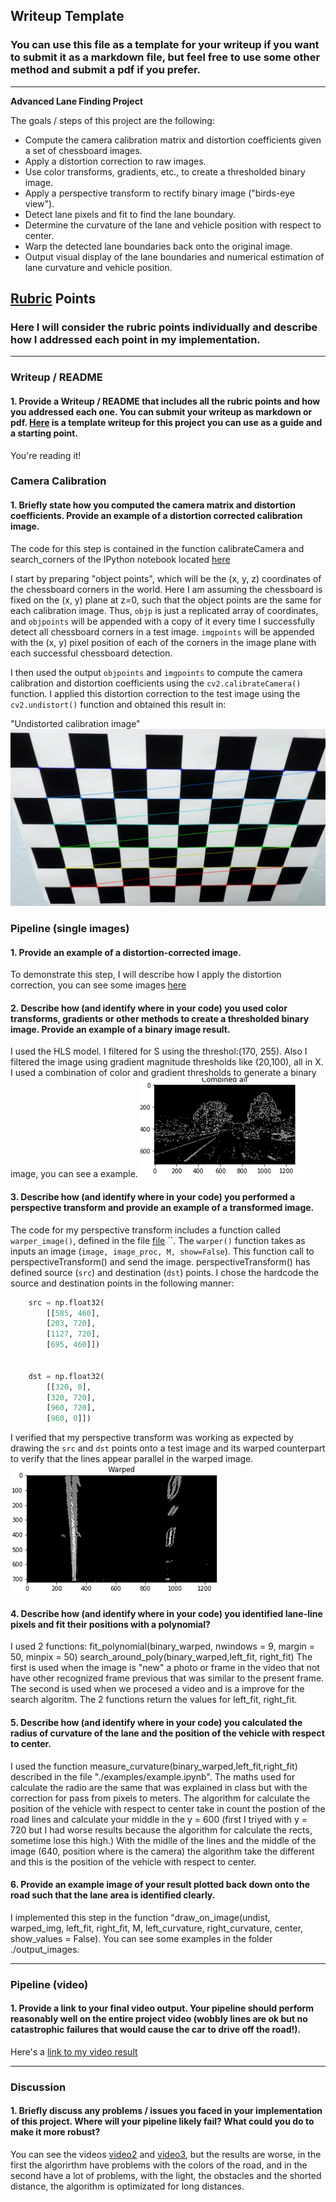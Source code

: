 ## Writeup Template

### You can use this file as a template for your writeup if you want to submit it as a markdown file, but feel free to use some other method and submit a pdf if you prefer.

---

**Advanced Lane Finding Project**

The goals / steps of this project are the following:

* Compute the camera calibration matrix and distortion coefficients given a set of chessboard images.
* Apply a distortion correction to raw images.
* Use color transforms, gradients, etc., to create a thresholded binary image.
* Apply a perspective transform to rectify binary image ("birds-eye view").
* Detect lane pixels and fit to find the lane boundary.
* Determine the curvature of the lane and vehicle position with respect to center.
* Warp the detected lane boundaries back onto the original image.
* Output visual display of the lane boundaries and numerical estimation of lane curvature and vehicle position.

[//]: # (Image References)

[image1]: ./output_images/undistorted_calibration2.jpg "Undistorted"
[image2]: ./undistorted_images/undistorted_test1.jpg "Road Transformed"
[image3]: ./combined.png "Binary Example"
[image4]: ./warped_grey.png "Warp Example"
[image6]: ./output_images/finish_test1.jpg "Output"
[image7]: ./output_images/undistorted_calibration2.jpg "Undistorted calibration image"

[video1]: ./output_video/project_video_all.mp4 "Project Video"
[video2]: ./output_video/challenge_video_all.mp4 "Challenge Video"
[video3]: ./output_video/harder_challenge_video_all.mp4 "Harder Video"

## [Rubric](https://review.udacity.com/#!/rubrics/571/view) Points

### Here I will consider the rubric points individually and describe how I addressed each point in my implementation.  

---

### Writeup / README

#### 1. Provide a Writeup / README that includes all the rubric points and how you addressed each one.  You can submit your writeup as markdown or pdf.  [Here](https://github.com/udacity/CarND-Advanced-Lane-Lines/blob/master/writeup_template.md) is a template writeup for this project you can use as a guide and a starting point.  

You're reading it!

### Camera Calibration

#### 1. Briefly state how you computed the camera matrix and distortion coefficients. Provide an example of a distortion corrected calibration image.

The code for this step is contained in the function calibrateCamera and search_corners of the IPython notebook located [here](./CarND-Advanced-Lane-Lines/Advanced_FInding_Project.ipynb)


I start by preparing "object points", which will be the (x, y, z) coordinates of the chessboard corners in the world. Here I am assuming the chessboard is fixed on the (x, y) plane at z=0, such that the object points are the same for each calibration image.  Thus, `objp` is just a replicated array of coordinates, and `objpoints` will be appended with a copy of it every time I successfully detect all chessboard corners in a test image.  `imgpoints` will be appended with the (x, y) pixel position of each of the corners in the image plane with each successful chessboard detection.  

I then used the output `objpoints` and `imgpoints` to compute the camera calibration and distortion coefficients using the `cv2.calibrateCamera()` function.  I applied this distortion correction to the test image using the `cv2.undistort()` function and obtained this result in:

"Undistorted calibration image"
![alt text][image7]



### Pipeline (single images)

#### 1. Provide an example of a distortion-corrected image.

To demonstrate this step, I will describe how I apply the distortion correction, you can see some images [here](./CarND-Advanced-Lane-Lines/undistorted_images/)


#### 2. Describe how (and identify where in your code) you used color transforms, gradients or other methods to create a thresholded binary image.  Provide an example of a binary image result.

I used the HLS model. I filtered for S using the threshol:(170, 255).
Also I filtered the image using gradient magnitude thresholds like (20,100), all in X.
I used a combination of color and gradient thresholds to generate a binary image, you can see a example.
![alt text][image3]


#### 3. Describe how (and identify where in your code) you performed a perspective transform and provide an example of a transformed image.

The code for my perspective transform includes a function called `warper_image()`, defined in the file [file](./CarND-Advanced-Lane-Lines/examples/example.ipynb) ``.  The `warper()` function takes as inputs an image (`image, image_proc, M, show=False`). This function call to perspectiveTransform() and send the image. perspectiveTransform() has defined  source (`src`) and destination (`dst`) points.  I chose the hardcode the source and destination points in the following manner:

```python
    src = np.float32(
        [[585, 460],
        [203, 720],
        [1127, 720],
        [695, 460]])

    
    dst = np.float32(
        [[320, 0],
        [320, 720],
        [960, 720],
        [960, 0]])
```



I verified that my perspective transform was working as expected by drawing the `src` and `dst` points onto a test image and its warped counterpart to verify that the lines appear parallel in the warped image.
![alt text][image4]

#### 4. Describe how (and identify where in your code) you identified lane-line pixels and fit their positions with a polynomial?

I used 2 functions:
fit_polynomial(binary_warped, nwindows = 9, margin = 50, minpix = 50)
search_around_poly(binary_warped,left_fit, right_fit)
The first is used when the image is "new" a photo or frame in the video that not have other recognized frame previous that was similar to the present frame.
The second is used when we procesed a video and is a improve for the search algoritm.
The 2 functions return the values for left_fit, right_fit.


#### 5. Describe how (and identify where in your code) you calculated the radius of curvature of the lane and the position of the vehicle with respect to center.

I used the function measure_curvature(binary_warped,left_fit,right_fit) described in the file "./examples/example.ipynb".
The maths used for calculate the radio are the same that was explained in class but with the correction for pass from pixels to meters.
The algorithm for calculate the position of the vehicle with respect to center take in count the postion of the road lines and calculate your middle in the y = 600 (first I triyed with y = 720 but I had worse results because the algorithm for calculate the rects, sometime lose this high.) With the midlle of the lines and the middle of the image (640, position where is the camera) the algorithm take the different and this is the position of the vehicle with respect to center.

#### 6. Provide an example image of your result plotted back down onto the road such that the lane area is identified clearly.

I implemented this step in the function "draw_on_image(undist, warped_img, left_fit, right_fit, M, left_curvature, right_curvature, center, show_values = False). You can see some examples in the folder ./output_images.



---

### Pipeline (video)

#### 1. Provide a link to your final video output.  Your pipeline should perform reasonably well on the entire project video (wobbly lines are ok but no catastrophic failures that would cause the car to drive off the road!).

Here's a [link to my video result](video1)



---

### Discussion

#### 1. Briefly discuss any problems / issues you faced in your implementation of this project.  Where will your pipeline likely fail?  What could you do to make it more robust?

You can see the videos [video2] and [video3], but the results are worse, in the first the algorirthm have problems with the colors of the road, and in the second have a lot of problems, with the light, the obstacles and the shorted distance, the algorithm is optimizated for long distances. 
